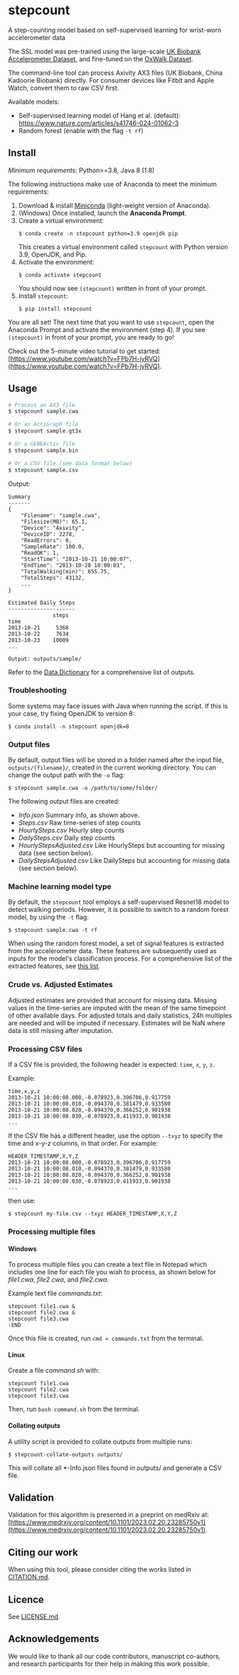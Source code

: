 # stepcount

A step-counting model based on self-supervised learning for wrist-worn accelerometer data

The SSL model was pre-trained using the large-scale [UK Biobank Accelerometer Dataset](https://journals.plos.org/plosone/article?id=10.1371/journal.pone.0169649), and fine-tuned on the [OxWalk Dataset](https://ora.ox.ac.uk/objects/uuid:19d3cb34-e2b3-4177-91b6-1bad0e0163e7).

The command-line tool can process Axivity AX3 files (UK Biobank, China Kadoorie Biobank) directly. For consumer devices like Fitbit and Apple Watch, convert them to raw CSV first.

Available models:
- Self-supervised learning model of Hang et al. (default): https://www.nature.com/articles/s41746-024-01062-3
- Random forest (enable with the flag `-t rf`)

## Install

*Minimum requirements*: Python>=3.8, Java 8 (1.8)

The following instructions make use of Anaconda to meet the minimum requirements:

1. Download & install [Miniconda](https://docs.conda.io/en/latest/miniconda.html) (light-weight version of Anaconda).
1. (Windows) Once installed, launch the **Anaconda Prompt**.
1. Create a virtual environment:
    ```console
    $ conda create -n stepcount python=3.9 openjdk pip
    ```
    This creates a virtual environment called `stepcount` with Python version 3.9, OpenJDK, and Pip.
1. Activate the environment:
    ```console
    $ conda activate stepcount
    ```
    You should now see `(stepcount)` written in front of your prompt.
1. Install `stepcount`:
    ```console
    $ pip install stepcount
    ```

You are all set! The next time that you want to use `stepcount`, open the Anaconda Prompt and activate the environment (step 4). If you see `(stepcount)` in front of your prompt, you are ready to go!

Check out the 5-minute video tutorial to get started: [https://www.youtube.com/watch?v=FPb7H-jyRVQ](https://www.youtube.com/watch?v=FPb7H-jyRVQ).

## Usage

```bash
# Process an AX3 file
$ stepcount sample.cwa

# Or an ActiGraph file
$ stepcount sample.gt3x

# Or a GENEActiv file
$ stepcount sample.bin

# Or a CSV file (see data format below)
$ stepcount sample.csv
```

Output:
```console
Summary
-------
{
    "Filename": "sample.cwa",
    "Filesize(MB)": 65.1,
    "Device": "Axivity",
    "DeviceID": 2278,
    "ReadErrors": 0,
    "SampleRate": 100.0,
    "ReadOK": 1,
    "StartTime": "2013-10-21 10:00:07",
    "EndTime": "2013-10-28 10:00:01",
    "TotalWalking(min)": 655.75,
    "TotalSteps": 43132,
    ...
}

Estimated Daily Steps
---------------------
              steps
time
2013-10-21     5368
2013-10-22     7634
2013-10-23    10009
...

Output: outputs/sample/
```
Refer to the [Data Dictionary](https://github.com/OxWearables/stepcount/blob/main/data-dictionary.md) for a comprehensive list of outputs.

### Troubleshooting 
Some systems may face issues with Java when running the script. If this is your case, try fixing OpenJDK to version 8:
```console
$ conda install -n stepcount openjdk=8
```

### Output files
By default, output files will be stored in a folder named after the input file, `outputs/{filename}/`, created in the current working directory. You can change the output path with the `-o` flag:

```console
$ stepcount sample.cwa -o /path/to/some/folder/
```

The following output files are created:

- *Info.json* Summary info, as shown above.
- *Steps.csv* Raw time-series of step counts
- *HourlySteps.csv* Hourly step counts
- *DailySteps.csv* Daily step counts
- *HourlyStepsAdjusted.csv* Like HourlySteps but accounting for missing data (see section below).
- *DailyStepsAdjusted.csv* Like DailySteps but accounting for missing data (see section below).


### Machine learning model type
By default, the `stepcount` tool employs a self-supervised Resnet18 model to detect walking periods.
However, it is possible to switch to a random forest model, by using the `-t` flag:

```console
$ stepcount sample.cwa -t rf
```

When using the random forest model, a set of signal features is extracted from the accelerometer data. 
These features are subsequently used as inputs for the model's classification process. 
For a comprehensive list of the extracted features, see [this list](https://github.com/OxWearables/stepcount/blob/main/rf-feature-list.md).


### Crude vs. Adjusted Estimates
Adjusted estimates are provided that account for missing data.
Missing values in the time-series are imputed with the mean of the same timepoint of other available days.
For adjusted totals and daily statistics, 24h multiples are needed and will be imputed if necessary.
Estimates will be NaN where data is still missing after imputation.


### Processing CSV files
If a CSV file is provided, the following header is expected: `time`, `x`, `y`, `z`. 

Example:
```console
time,x,y,z
2013-10-21 10:00:08.000,-0.078923,0.396706,0.917759
2013-10-21 10:00:08.010,-0.094370,0.381479,0.933580
2013-10-21 10:00:08.020,-0.094370,0.366252,0.901938
2013-10-21 10:00:08.030,-0.078923,0.411933,0.901938
...
```

If the CSV file has a different header, use the option `--txyz` to specify the time and x-y-z columns, in that order. For example:

```console
HEADER_TIMESTAMP,X,Y,Z
2013-10-21 10:00:08.000,-0.078923,0.396706,0.917759
2013-10-21 10:00:08.010,-0.094370,0.381479,0.933580
2013-10-21 10:00:08.020,-0.094370,0.366252,0.901938
2013-10-21 10:00:08.030,-0.078923,0.411933,0.901938
...
```

then use:
```console
$ stepcount my-file.csv --txyz HEADER_TIMESTAMP,X,Y,Z
```


### Processing multiple files
#### Windows
To process multiple files you can create a text file in Notepad which includes one line for each file you wish to process, as shown below for *file1.cwa*, *file2.cwa*, and *file2.cwa*.

Example text file *commands.txt*: 
```console
stepcount file1.cwa &
stepcount file2.cwa &
stepcount file3.cwa 
:END
````
Once this file is created, run `cmd < commands.txt` from the terminal.

#### Linux
Create a file *command.sh* with:
```console
stepcount file1.cwa
stepcount file2.cwa
stepcount file3.cwa
```
Then, run `bash command.sh` from the terminal.

#### Collating outputs

A utility script is provided to collate outputs from multiple runs:

```console
$ stepcount-collate-outputs outputs/
```
This will collate all *-Info.json files found in outputs/ and generate a CSV file.

## Validation

Validation for this algorithm is presented in a preprint on medRxiv at: [https://www.medrxiv.org/content/10.1101/2023.02.20.23285750v1](https://www.medrxiv.org/content/10.1101/2023.02.20.23285750v1). 


## Citing our work

When using this tool, please consider citing the works listed in [CITATION.md](https://github.com/OxWearables/stepcount/blob/main/CITATION.md).


## Licence
See [LICENSE.md](https://github.com/OxWearables/stepcount/blob/main/LICENSE.md).


## Acknowledgements
We would like to thank all our code contributors, manuscript co-authors, and research participants for their help in making this work possible.

